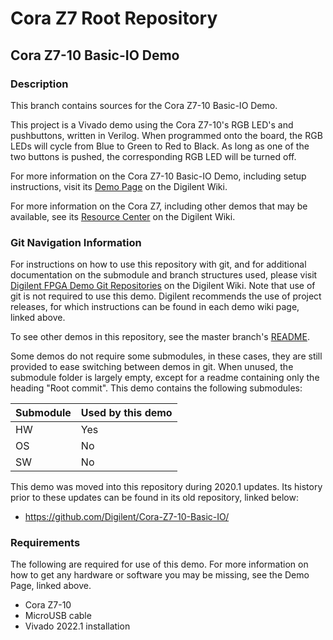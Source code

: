 # Cora Z7 Root Repository

## Cora Z7-10 Basic-IO Demo

### Description

This branch contains sources for the Cora Z7-10 Basic-IO Demo.

This project is a Vivado demo using the Cora Z7-10's RGB LED's and pushbuttons, written in Verilog. When programmed onto the board, the RGB LEDs will cycle from Blue to Green to Red to Black. As long as one of the two buttons is pushed, the corresponding RGB LED will be turned off.

For more information on the Cora Z7-10 Basic-IO Demo, including setup instructions, visit its [Demo Page](https://reference.digilentinc.com/reference/programmable-logic/cora-z7/demos/basic-io) on the Digilent Wiki.

For more information on the Cora Z7, including other demos that may be available, see its [Resource Center](https://reference.digilentinc.com/reference/programmable-logic/cora-z7/start) on the Digilent Wiki.

### Git Navigation Information

For instructions on how to use this repository with git, and for additional documentation on the submodule and branch structures used, please visit [Digilent FPGA Demo Git Repositories](https://reference.digilentinc.com/reference/programmable-logic/documents/git) on the Digilent Wiki. Note that use of git is not required to use this demo. Digilent recommends the use of project releases, for which instructions can be found in each demo wiki page, linked above.

To see other demos in this repository, see the master branch's [README](https://github.com/Digilent/Cora-Z7).

Some demos do not require some submodules, in these cases, they are still provided to ease switching between demos in git. When unused, the submodule folder is largely empty, except for a readme containing only the heading "Root commit". This demo contains the following submodules:

| Submodule | Used by this demo |
|-----------|-------------------|
| HW        | Yes      |
| OS        | No         |
| SW        | No         |

This demo was moved into this repository during 2020.1 updates. Its history prior to these updates can be found in its old repository, linked below:
* https://github.com/Digilent/Cora-Z7-10-Basic-IO/

### Requirements

The following are required for use of this demo. For more information on how to get any hardware or software you may be missing, see the Demo Page, linked above.

* Cora Z7-10
* MicroUSB cable
* Vivado 2022.1 installation
